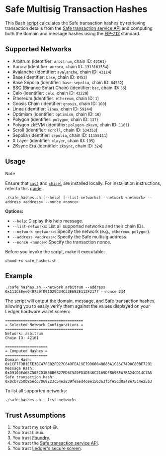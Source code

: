 # Safe Multisig Transaction Hashes

This Bash [script](./safe_hashes.sh) calculates the Safe transaction hashes by retrieving transaction details from the [Safe transaction service API](https://docs.safe.global/core-api/transaction-service-overview) and computing both the domain and message hashes using the [EIP-712](https://eips.ethereum.org/EIPS/eip-712) standard.

## Supported Networks

- Arbitrum (identifier: `arbitrum`, chain ID: `42161`)
- Aurora (identifier: `aurora`, chain ID: `1313161554`)
- Avalanche (identifier: `avalanche`, chain ID: `43114`)
- Base (identifier: `base`, chain ID: `8453`)
- Base Sepolia (identifier: `base-sepolia`, chain ID: `84532`)
- BSC (Binance Smart Chain) (identifier: `bsc`, chain ID: `56`)
- Celo (identifier: `celo`, chain ID: `42220`)
- Ethereum (identifier: `ethereum`, chain ID: `1`)
- Gnosis Chain (identifier: `gnosis`, chain ID: `100`)
- Linea (identifier: `linea`, chain ID: `59144`)
- Optimism (identifier: `optimism`, chain ID: `10`)
- Polygon (identifier: `polygon`, chain ID: `137`)
- Polygon zkEVM (identifier: `polygon-zkevm`, chain ID: `1101`)
- Scroll (identifier: `scroll`, chain ID: `534352`)
- Sepolia (identifier: `sepolia`, chain ID: `11155111`)
- X Layer (identifier: `xlayer`, chain ID: `195`)
- ZKsync Era (identifier: `zksync`, chain ID: `324`)

## Usage

> [!NOTE]
> Ensure that [`cast`](https://github.com/foundry-rs/foundry/tree/master/crates/cast) and [`chisel`](https://github.com/foundry-rs/foundry/tree/master/crates/chisel) are installed locally. For installation instructions, refer to this [guide](https://book.getfoundry.sh/getting-started/installation).

```console
./safe_hashes.sh [--help] [--list-networks] --network <network> --address <address> --nonce <nonce>
```

**Options:**

- `--help`: Display this help message.
- `--list-networks`: List all supported networks and their chain IDs.
- `--network <network>`: Specify the network (e.g., `ethereum`, `polygon`).
- `--address <address>`: Specify the Safe multisig address.
- `--nonce <nonce>`: Specify the transaction nonce.

Before you invoke the script, make it executable:

```console
chmod +x safe_hashes.sh
```

## Example

```console
./safe_hashes.sh --network arbitrum --address 0x111CEEee040739fD91D29C34C33E6B3E112F2177 --nonce 234
```

The script will output the domain, message, and Safe transaction hashes, allowing you to easily verify them against the values displayed on your Ledger hardware wallet screen:

```console
===================================
= Selected Network Configurations =
===================================
Network: arbitrum
Chain ID: 42161

===================
= Computed Hashes =
===================
Domain Hash: 0x1CF7F9B1EFE3BC47FE02FD27C649FEA19E79D66040683A1C86C7490C80BF7291
Message Hash: 0xD9109EA63C50ECD3B80B6B27ED5C5A9FD3D546C2169DFB69BFA7BA24CD14C7A5
Safe transaction hash: 0x0cb7250b8becd7069223c54e2839feaed4cee156363fbfe5dd0a48e75c4e25b3
```

To list all supported networks:

```console
./safe_hashes.sh --list-networks
```

## Trust Assumptions

1. You trust my script 😃.
2. You trust Linux.
3. You trust [Foundry](https://github.com/foundry-rs/foundry/tree/master/crates/cast).
4. You trust the [Safe transaction service API](https://docs.safe.global/core-api/transaction-service-overview).
5. You trust [Ledger's secure screen](https://www.ledger.com/academy/topics/ledgersolutions/ledger-wallets-secure-screen-security-model).
